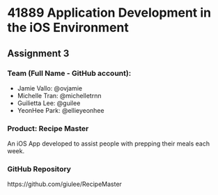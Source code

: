 <h1>41889 Application Development in the iOS Environment</h1>
<h2>Assignment 3</h2>

<h3>Team (Full Name - GitHub account):</h3>
<ul>
  <li>Jamie Vallo: @ovjamie</li>
  <li>Michelle Tran: @michelletrnn</li>
  <li>Guilietta Lee: @guilee</li>
  <li>YeonHee Park: @ellieyeonhee</li>
</ul> 

<h3>Product: Recipe Master</h3>
An iOS App developed to assist people with prepping their meals each week.

<h3>GitHub Repository</h3>
https://github.com/giulee/RecipeMaster

